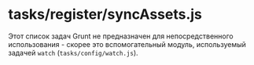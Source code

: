 # tasks/register/syncAssets.js

Этот список задач Grunt не предназначен для непосредственного использования - скорее это вспомогательный модуль, используемый задачей `watch` (`tasks/config/watch.js`).

<docmeta name="displayName" value="syncAssets.js">

